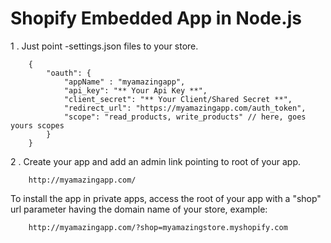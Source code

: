 Shopify Embedded App in Node.js
===============================

1 . Just point -settings.json files to your store.

```
    {
        "oauth": {
            "appName" : "myamazingapp",
            "api_key": "** Your Api Key **",
            "client_secret": "** Your Client/Shared Secret **",
            "redirect_url": "https://myamazingapp.com/auth_token",
            "scope": "read_products, write_products" // here, goes yours scopes
        }
    }
```

2 . Create your app and add an admin link pointing to root of your app.
```
    http://myamazingapp.com/
```
To install the app in private apps, access the root of your app with a "shop" url parameter having the domain name of your store, example:
```
    http://myamazingapp.com/?shop=myamazingstore.myshopify.com
```